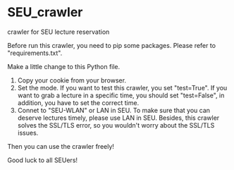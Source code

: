 # SEU_crawler
crawler for SEU lecture reservation

Before run this crawler, you need to pip some packages. Please refer to "requirements.txt".

Make a little change to this Python file. 
1. Copy your cookie from your browser.
2. Set the mode. If you want to test this crawler, you set "test=True". If you want to grab a lecture in a specific time, you should set "test=False", in addition, you have to set the correct time.
3. Connet to "SEU-WLAN" or LAN in SEU. To make sure that you can deserve lectures timely, please use LAN in SEU. Besides, this crawler solves the SSL/TLS error, so you wouldn't worry about the SSL/TLS issues.

Then you can use the crawler freely! 

Good luck to all SEUers!

